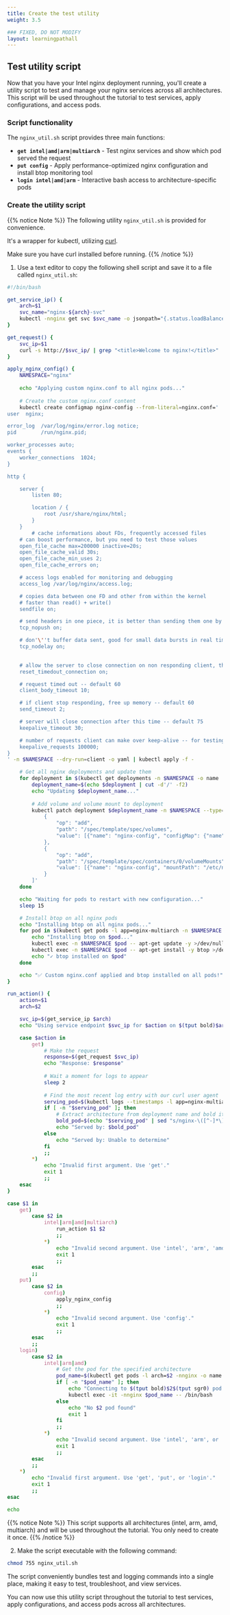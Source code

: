 ```yaml
---
title: Create the test utility
weight: 3.5

### FIXED, DO NOT MODIFY
layout: learningpathall
---
```


## Test utility script

Now that you have your Intel nginx deployment running, you'll create a utility script to test and manage your nginx services across all architectures. This script will be used throughout the tutorial to test services, apply configurations, and access pods.

### Script functionality

The `nginx_util.sh` script provides three main functions:

- **`get intel|amd|arm|multiarch`** - Test nginx services and show which pod served the request
- **`put config`** - Apply performance-optimized nginx configuration and install btop monitoring tool
- **`login intel|amd|arm`** - Interactive bash access to architecture-specific pods

### Create the utility script

{{% notice Note %}}
The following utility `nginx_util.sh` is provided for convenience. 

It's a wrapper for kubectl, utilizing [curl](https://curl.se/).  

Make sure you have curl installed before running.
{{% /notice %}}

1. Use a text editor to copy the following shell script and save it to a file called `nginx_util.sh`:

```bash
#!/bin/bash

get_service_ip() {
    arch=$1
    svc_name="nginx-${arch}-svc"
    kubectl -nnginx get svc $svc_name -o jsonpath="{.status.loadBalancer.ingress[*]['ip', 'hostname']}"
}

get_request() {
    svc_ip=$1
    curl -s http://$svc_ip/ | grep "<title>Welcome to nginx!</title>"
}

apply_nginx_config() {
    NAMESPACE="nginx"
    
    echo "Applying custom nginx.conf to all nginx pods..."
    
    # Create the custom nginx.conf content
    kubectl create configmap nginx-config --from-literal=nginx.conf='
user  nginx;

error_log  /var/log/nginx/error.log notice;
pid        /run/nginx.pid;

worker_processes auto;
events {
    worker_connections  1024;
}

http {

    server {
        listen 80;

        location / {
            root /usr/share/nginx/html;
        }
    }
        # cache informations about FDs, frequently accessed files
    # can boost performance, but you need to test those values
    open_file_cache max=200000 inactive=20s;
    open_file_cache_valid 30s;
    open_file_cache_min_uses 2;
    open_file_cache_errors on;

    # access logs enabled for monitoring and debugging
    access_log /var/log/nginx/access.log;

    # copies data between one FD and other from within the kernel
    # faster than read() + write()
    sendfile on;

    # send headers in one piece, it is better than sending them one by one
    tcp_nopush on;

    # don'\''t buffer data sent, good for small data bursts in real time
    tcp_nodelay on;
    

    # allow the server to close connection on non responding client, this will free up memory
    reset_timedout_connection on;

    # request timed out -- default 60
    client_body_timeout 10;

    # if client stop responding, free up memory -- default 60
    send_timeout 2;

    # server will close connection after this time -- default 75
    keepalive_timeout 30;

    # number of requests client can make over keep-alive -- for testing environment
    keepalive_requests 100000;
}
' -n $NAMESPACE --dry-run=client -o yaml | kubectl apply -f -

    # Get all nginx deployments and update them
    for deployment in $(kubectl get deployments -n $NAMESPACE -o name | grep nginx); do
        deployment_name=$(echo $deployment | cut -d'/' -f2)
        echo "Updating $deployment_name..."
        
        # Add volume and volume mount to deployment
        kubectl patch deployment $deployment_name -n $NAMESPACE --type='json' -p='[
            {
                "op": "add",
                "path": "/spec/template/spec/volumes",
                "value": [{"name": "nginx-config", "configMap": {"name": "nginx-config"}}]
            },
            {
                "op": "add", 
                "path": "/spec/template/spec/containers/0/volumeMounts",
                "value": [{"name": "nginx-config", "mountPath": "/etc/nginx/nginx.conf", "subPath": "nginx.conf"}]
            }
        ]'
    done

    echo "Waiting for pods to restart with new configuration..."
    sleep 15

    # Install btop on all nginx pods
    echo "Installing btop on all nginx pods..."
    for pod in $(kubectl get pods -l app=nginx-multiarch -n $NAMESPACE -o name | sed 's/pod\///'); do
        echo "Installing btop on $pod..."
        kubectl exec -n $NAMESPACE $pod -- apt-get update -y >/dev/null 2>&1
        kubectl exec -n $NAMESPACE $pod -- apt-get install -y btop >/dev/null 2>&1
        echo "✓ btop installed on $pod"
    done

    echo "✅ Custom nginx.conf applied and btop installed on all pods!"
}

run_action() {
    action=$1
    arch=$2

    svc_ip=$(get_service_ip $arch)
    echo "Using service endpoint $svc_ip for $action on $(tput bold)$arch service$(tput sgr0)"

    case $action in
        get)
            # Make the request
            response=$(get_request $svc_ip)
            echo "Response: $response"
            
            # Wait a moment for logs to appear
            sleep 2
            
            # Find the most recent log entry with our curl user agent
            serving_pod=$(kubectl logs --timestamps -l app=nginx-multiarch -nnginx --prefix --since=5s | grep "curl/8.7.1" | tail -1 | sed 's/.*\[pod\/\([^\/]*\).*/\1/')
            if [ -n "$serving_pod" ]; then
                # Extract architecture from deployment name and bold it
                bold_pod=$(echo "$serving_pod" | sed "s/nginx-\([^-]*\)-deployment/nginx-$(tput bold)\1$(tput sgr0)-deployment/")
                echo "Served by: $bold_pod"
            else
                echo "Served by: Unable to determine"
            fi
            ;;
        *)
            echo "Invalid first argument. Use 'get'."
            exit 1
            ;;
    esac
}

case $1 in
    get)
        case $2 in
            intel|arm|amd|multiarch)
                run_action $1 $2
                ;;
            *)
                echo "Invalid second argument. Use 'intel', 'arm', 'amd', or 'multiarch'."
                exit 1
                ;;
        esac
        ;;
    put)
        case $2 in
            config)
                apply_nginx_config
                ;;
            *)
                echo "Invalid second argument. Use 'config'."
                exit 1
                ;;
        esac
        ;;
    login)
        case $2 in
            intel|arm|amd)
                # Get the pod for the specified architecture
                pod_name=$(kubectl get pods -l arch=$2 -nnginx -o name | sed 's/pod\///')
                if [ -n "$pod_name" ]; then
                    echo "Connecting to $(tput bold)$2$(tput sgr0) pod: $pod_name"
                    kubectl exec -it -nnginx $pod_name -- /bin/bash
                else
                    echo "No $2 pod found"
                    exit 1
                fi
                ;;
            *)
                echo "Invalid second argument. Use 'intel', 'arm', or 'amd'."
                exit 1
                ;;
        esac
        ;;
    *)
        echo "Invalid first argument. Use 'get', 'put', or 'login'."
        exit 1
        ;;
esac

echo
```

{{% notice Note %}}
This script supports all architectures (intel, arm, amd, multiarch) and will be used throughout the tutorial. You only need to create it once.
{{% /notice %}}

2. Make the script executable with the following command:

```bash
chmod 755 nginx_util.sh
```

The script conveniently bundles test and logging commands into a single place, making it easy to test, troubleshoot, and view services.

You can now use this utility script throughout the tutorial to test services, apply configurations, and access pods across all architectures.
